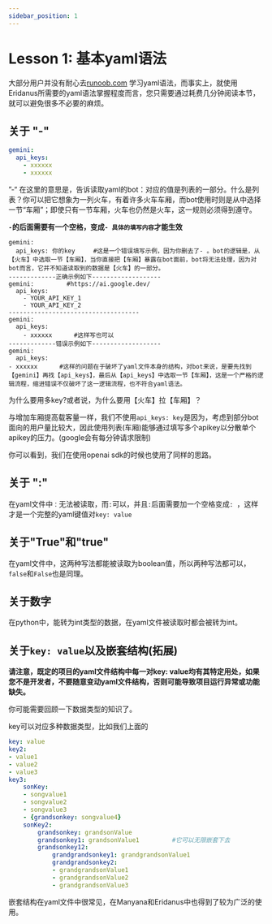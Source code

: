 ```yaml
---
sidebar_position: 1
---
```

# Lesson 1: 基本yaml语法
大部分用户并没有耐心去[runoob.com](https://www.runoob.com/w3cnote/yaml-intro.html) 学习yaml语法，而事实上，就使用Eridanus所需要的yaml语法掌握程度而言，您只需要通过耗费几分钟阅读本节，就可以避免很多不必要的麻烦。

## 关于 "-"
```yaml
gemini:
  api_keys:
    - xxxxxx
    - xxxxxx
```
”-“ 在这里的意思是，告诉读取yaml的bot：对应的值是列表的一部分。什么是列表？你可以把它想象为一列火车，有着许多火车车厢，而bot使用时则是从中选择一节“车厢”；即使只有一节车厢，火车也仍然是火车，这一规则必须得到遵守。

**`-`的后面需要有一个空格，变成`- 具体的填写内容`才能生效**
```
gemini: 
  api_keys: 你的key     #这是一个错误填写示例，因为你删去了- 。bot的逻辑是，从【火车】中选取一节【车厢】，当你直接把【车厢】暴露在bot面前，bot将无法处理，因为对bot而言，它并不知道读取到的数据是【火车】的一部分。
-------------正确示例如下-------------------
gemini:         #https://ai.google.dev/
  api_keys:
    - YOUR_API_KEY_1
    - YOUR_API_KEY_2
------------------------------------
gemini:
  api_keys:
	- xxxxxx      #这样写也可以
-------------错误示例如下-------------------
gemini:
  api_keys:
- xxxxxx      #这样的问题在于破坏了yaml文件本身的结构，对bot来说，是要先找到【gemini】再找【api_keys】，最后从【api_keys】中选取一节【车厢】，这是一个严格的逻辑流程，缩进错误不仅破坏了这一逻辑流程，也不符合yaml语法。
```
为什么要用多key?或者说，为什么要用【火车】拉【车厢】？

与增加车厢提高载客量一样，我们不使用`api_keys: key`是因为，考虑到部分bot面向的用户量比较大，因此使用列表(车厢)能够通过填写多个apikey以分散单个apikey的压力。(google会有每分钟请求限制)

你可以看到，我们在使用openai sdk的时候也使用了同样的思路。
## 关于 ":"
在yaml文件中`：`无法被读取，而`:`可以，并且`:`后面需要加一个空格变成`: `，这样才是一个完整的yaml键值对`key: value`
## 关于"True"和"true"
在yaml文件中，这两种写法都能被读取为boolean值，所以两种写法都可以，`false`和`False`也是同理。
## 关于数字
在python中，能转为int类型的数据，在yaml文件被读取时都会被转为int。
## 关于`key: value`以及嵌套结构(拓展)
**请注意，既定的项目的yaml文件结构中每一对key: value均有其特定用处，如果您不是开发者，不要随意变动yaml文件结构，否则可能导致项目运行异常或功能缺失。**

你可能需要回顾一下数据类型的知识了。

key可以对应多种数据类型，比如我们上面的
```yaml
key: value
key2:
- value1
- value2
- value3
key3:
	sonKey: 
	- songvalue1
	- songvalue2
	- songvalue3
	- {grandsonkey: songvalue4}
	sonKey2:
		grandsonkey: grandsonValue
		grandsonkey1: grandsonValue1         #它可以无限嵌套下去
		grandsonkey12: 
			grandgrandsonkey1: grandgrandsonValue1 
			grandgrandsonkey2:
			- grandgrandsonValue1 
			- grandgrandsonValue2
			- grandgrandsonValue3
```
嵌套结构在yaml文件中很常见，在Manyana和Eridanus中也得到了较为广泛的使用。
